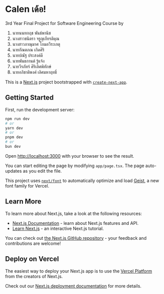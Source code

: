 # Calen เด้อ!
3rd Year Final Project for Software Engineering Course
by
1. นายนนทกฤช พันธ์พานิช
2. นางสาวชนิตรา จรูญเกียรติคุณ
3. นางสาวภาณุมาศ โกมลวีระเกตุ
4. นายกัณตภณ เกิดศิริ
5. นายปณัฐ ประสงค์ดี
6. นายพันธกานต์ รู้แจ้ง
7. นายวีรภัทร์ ศิริเลิศพิทักษ์
8. นายอภิชาติพงศ์ เลิศมหาฤทธิ์

This is a [Next.js](https://nextjs.org) project bootstrapped with [`create-next-app`](https://nextjs.org/docs/app/api-reference/cli/create-next-app).

## Getting Started

First, run the development server:

```bash
npm run dev
# or
yarn dev
# or
pnpm dev
# or
bun dev
```

Open [http://localhost:3000](http://localhost:3000) with your browser to see the result.

You can start editing the page by modifying `app/page.tsx`. The page auto-updates as you edit the file.

This project uses [`next/font`](https://nextjs.org/docs/app/building-your-application/optimizing/fonts) to automatically optimize and load [Geist](https://vercel.com/font), a new font family for Vercel.

## Learn More

To learn more about Next.js, take a look at the following resources:

- [Next.js Documentation](https://nextjs.org/docs) - learn about Next.js features and API.
- [Learn Next.js](https://nextjs.org/learn) - an interactive Next.js tutorial.

You can check out [the Next.js GitHub repository](https://github.com/vercel/next.js) - your feedback and contributions are welcome!

## Deploy on Vercel

The easiest way to deploy your Next.js app is to use the [Vercel Platform](https://vercel.com/new?utm_medium=default-template&filter=next.js&utm_source=create-next-app&utm_campaign=create-next-app-readme) from the creators of Next.js.

Check out our [Next.js deployment documentation](https://nextjs.org/docs/app/building-your-application/deploying) for more details.
